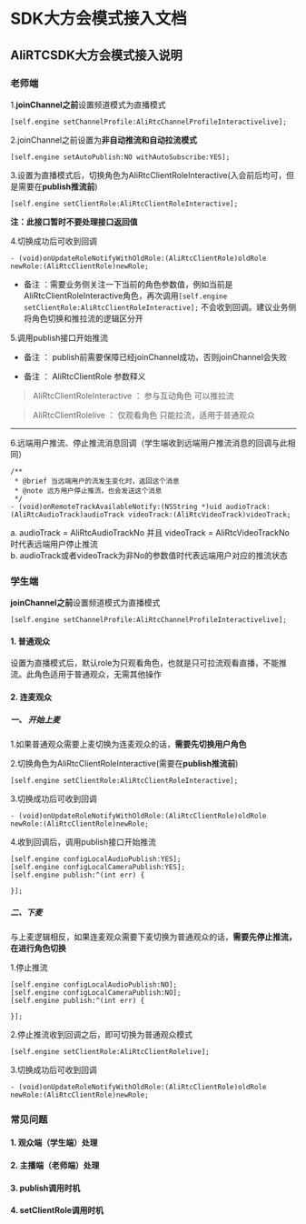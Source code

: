 # SDK大方会模式接入文档

<a name="14dccc20"></a>
## AliRTCSDK大方会模式接入说明

<a name="1b708266"></a>
### 老师端

1.**joinChannel之前**设置频道模式为直播模式

```
[self.engine setChannelProfile:AliRtcChannelProfileInteractivelive];
```

2.joinChannel之前设置为**非自动推流和自动拉流模式**

```
[self.engine setAutoPublish:NO withAutoSubscribe:YES];
```

3.设置为直播模式后，切换角色为AliRtcClientRoleInteractive(入会前后均可，但是需要在**publish推流前**)

```
[self.engine setClientRole:AliRtcClientRoleInteractive];
```

**注：此接口暂时不要处理接口返回值**

4.切换成功后可收到回调

```
- (void)onUpdateRoleNotifyWithOldRole:(AliRtcClientRole)oldRole newRole:(AliRtcClientRole)newRole;
```

- 备注 ：需要业务侧关注一下当前的角色参数值，例如当前是AliRtcClientRoleInteractive角色，再次调用`[self.engine setClientRole:AliRtcClientRoleInteractive];` 不会收到回调。建议业务侧将角色切换和推拉流的逻辑区分开

5.调用publish接口开始推流

- 备注 ： publish前需要保障已经joinChannel成功，否则joinChannel会失败

- 备注 ： AliRtcClientRole 参数释义

> AliRtcClientRoleInteractive ： 参与互动角色 可以推拉流


> AliRtcClientRolelive ： 仅观看角色 只能拉流，适用于普通观众


---


6.远端用户推流、停止推流消息回调（学生端收到远端用户推流消息的回调与此相同）

```
/**
 * @brief 当远端用户的流发生变化时，返回这个消息
 * @note 远方用户停止推流，也会发送这个消息
 */
- (void)onRemoteTrackAvailableNotify:(NSString *)uid audioTrack:(AliRtcAudioTrack)audioTrack videoTrack:(AliRtcVideoTrack)videoTrack;
```

a. audioTrack = AliRtcAudioTrackNo 并且 videoTrack = AliRtcVideoTrackNo 时代表远端用户停止推流<br />b. audioTrack或者videoTrack为非No的参数值时代表远端用户对应的推流状态
<a name="ae7d4a6e"></a>
### 学生端

**joinChannel之前**设置频道模式为直播模式

```
[self.engine setChannelProfile:AliRtcChannelProfileInteractivelive];
```

<a name="3654ac1d"></a>
#### 1. 普通观众

设置为直播模式后，默认role为只观看角色，也就是只可拉流观看直播，不能推流。此角色适用于普通观众，无需其他操作

<a name="6750310a"></a>
#### 2. 连麦观众

<a name="853a819e"></a>
##### 一、 开始上麦

1.如果普通观众需要上麦切换为连麦观众的话，**需要先切换用户角色**

2.切换角色为AliRtcClientRoleInteractive(需要在**publish推流前**)

```
[self.engine setClientRole:AliRtcClientRoleInteractive];
```

3.切换成功后可收到回调

```
- (void)onUpdateRoleNotifyWithOldRole:(AliRtcClientRole)oldRole newRole:(AliRtcClientRole)newRole;
```

4.收到回调后，调用publish接口开始推流

```
[self.engine configLocalAudioPublish:YES];
[self.engine configLocalCameraPublish:YES];
[self.engine publish:^(int err) {

}];
```

<a name="1a3ec1df"></a>
##### 二、下麦

与上麦逻辑相反，如果连麦观众需要下麦切换为普通观众的话，**需要先停止推流，在进行角色切换**

1.停止推流

```
[self.engine configLocalAudioPublish:NO];
[self.engine configLocalCameraPublish:NO];
[self.engine publish:^(int err) {

}];
```

2.停止推流收到回调之后，即可切换为普通观众模式

```
[self.engine setClientRole:AliRtcClientRolelive];
```

3.切换成功后可收到回调

```
- (void)onUpdateRoleNotifyWithOldRole:(AliRtcClientRole)oldRole newRole:(AliRtcClientRole)newRole;
```

<a name="bdhfv"></a>
### 常见问题
<a name="5JYQp"></a>
#### 1. 观众端（学生端）处理
<a name="FqmFE"></a>
#### 2. 主播端（老师端）处理
<a name="Uo5Fi"></a>
#### 3. publish调用时机
<a name="FGMWN"></a>
#### 4. setClientRole调用时机
